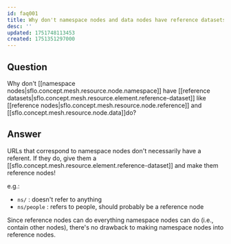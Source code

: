 ```yaml
---
id: faq001
title: Why don't namespace nodes and data nodes have reference datasets?
desc: ''
updated: 1751748113453
created: 1751351297000
---
```


## Question

Why don't [[namespace nodes|sflo.concept.mesh.resource.node.namespace]]  have [[reference datasets|sflo.concept.mesh.resource.element.reference-dataset]] like [[reference nodes|sflo.concept.mesh.resource.node.reference]] and [[sflo.concept.mesh.resource.node.data]]do?

## Answer

URLs that correspond to namespace nodes don't necessarily have a referent. If they do, give them a [[sflo.concept.mesh.resource.element.reference-dataset]] and make them reference nodes!

e.g.:
- `ns/` : doesn't refer to anything
- `ns/people` : refers to people, should probably be a reference node

Since reference nodes can do everything namespace nodes can do (i.e., contain other nodes), there's no drawback to making namespace nodes into reference nodes.
